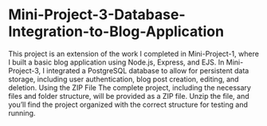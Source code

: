 # Mini-Project-3-Database-Integration-to-Blog-Application
This project is an extension of the work I completed in Mini-Project-1, where I built a basic blog application using Node.js, Express, and EJS. In Mini-Project-3, 
I integrated a PostgreSQL database to allow for persistent data storage, including user authentication, blog post creation, editing, and deletion.
Using the ZIP File
The complete project, including the necessary files and folder structure, will be provided as a ZIP file. Unzip the file, and you’ll find the project organized with 
the correct structure for testing and running.
